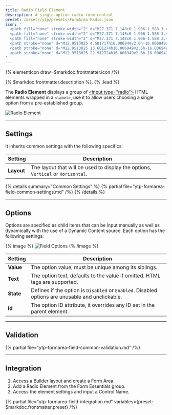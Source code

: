 ```yaml
---
title: Radio Field Element
description: A single-option radio form control
preset: /assets/ytp/presets/FormArea-Radio.json
icon: '
  <path fill="none" stroke-width="2" d="M27.371 7.148c0 1.906-1.588 3.489-3.646 3.489-1.906 0-3.648-1.583-3.648-3.489 0-1.901 1.588-3.647 3.648-3.647 1.902 0 3.646 1.589 3.646 3.647z" transform="matrix(.86372 0 0 .88357 -15.5612161 17.802899)"/>
  <path fill="none" stroke-width="2" d="M27.371 7.148c0 1.906-1.588 3.489-3.646 3.489-1.906 0-3.648-1.583-3.648-3.489 0-1.901 1.588-3.647 3.648-3.647 1.902 0 3.646 1.589 3.646 3.647z" transform="matrix(.86372 0 0 .88357 -15.56121615 8.764207)"/>
  <path fill="none" stroke-width="2" d="M27.371 7.148c0 1.906-1.588 3.489-3.646 3.489-1.906 0-3.648-1.583-3.648-3.489 0-1.901 1.588-3.647 3.648-3.647 1.902 0 3.646 1.589 3.646 3.647z" transform="matrix(.86372 0 0 .88357 -15.56121615 -.27448)"/>
  <path stroke="none" d="M12.9513025 4.501717h16.006949v2.6h-16.006949z"/>
  <path stroke="none" d="M12.9513025 13.601274h16.006949v2.6h-16.006949z"/>
  <path stroke="none" d="M12.9513025 22.912724h16.006949v2.6h-16.006949z"/>
'
---
```


{% elementIcon draw=$markdoc.frontmatter.icon /%}

{% $markdoc.frontmatter.description %}. {% .lead %}

The **Radio Element** displays a group of [\<input type="radio"\>](https://developer.mozilla.org/en-US/docs/Web/HTML/Element/input/radio) HTML elements wrapped in a `<label>`, use it to allow users choosing a single option from a pre-established group.

![Radio Element](/assets/ytp/forms/fields/radio.webp)

---

## Settings

It inherits common settings with the following specifics:

| Setting | Description |
| ------- | ----------- |
| **Layout** | The layout that will be used to display the options, `Vertical` or `Horizontal`. |

{% details summary="Common Settings" %}
    {% partial file="ytp-formarea-field-common-settings.md" /%}
{% /details %}

---

## Options

Options are specified as child items that can be input manually as well as dynamically with the use of a Dynamic Content source. Each option has the following settings:

{% image %}
![Field Options](/assets/ytp/forms/fields/options.webp)
{% /image %}

| Setting | Description |
| ------- | ----------- |
| **Value** | The option value, must be unique among its siblings. | &#x2713; |
| **Text** | The option text, defaults to the value if omitted. HTML tags are supported. | &#x2713; |
| **State** | Defines if the option is `Disabled` or `Enabled`. Disabled options are unusable and unclickable. | &#x2713; |
| **Id** | The option ID attribute, it overrides any ID set in the parent element. | &#x2713; |

---

## Validation

{% partial file="ytp-formarea-field-common-validation.md" /%}

---

## Integration

1. Access a Builder layout and [create](../../setup#creating-a-form) a Form Area.
1. Add a Radio Element from the Form Essentials group.
1. Access the element settings and input a Control Name.

{% partial file="ytp-formarea-field-integration.md" variables={preset: $markdoc.frontmatter.preset} /%}
